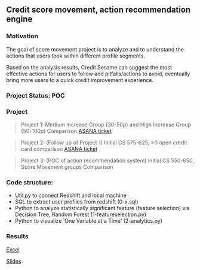 ## Credit score movement, action recommendation engine

### Motivation
The goal of score movement project is to analyze and to understand the actions that users took within different profile segments. 


Based on the analysis results, Credit Sesame can suggest the most effective actions for users to follow and pitfalls/actions to avoid, eventually bring more users to a quick credit improvement experience.

### Project Status: POC

### Project
>Project 1: Medium Increase Group (30-50p) and High Increase Group (50-100p) Comparison [ASANA ticket](https://app.asana.com/0/883289177114008/883289177114015)
      
>Project 2: (Follow up of Project 1) Initial CS 575-625, >0 open credit card comparison [ASANA ticket](https://app.asana.com/0/883289177114008/899844403710320)

>Project 3: (POC of action recommendation system) Initial CS 550-650, Score Movement groups Comparison



### Code structure:
- Util.py to connect Redshift and local machine
- SQL to extract user profiles from redshift (0-x.sql)
- Python to analyze statistically significant feature (feature selection) via Decision Tree, Random Forest (1-featureselection.py)
- Python to visualize 'One Variable at a Time' (2-analytics.py)


  
### Results
[Excel](https://docs.google.com/spreadsheets/d/1THX2HWMX-7I7LsGl6WRc7QVK6PUSTYxgmN4zmR8qbKg/edit#gid=0)

[Slides](https://docs.google.com/presentation/d/1dmb6i4BL3jDMRQFUOcLBhSp67c8JgdMabdtWhPiZVQo/edit#slide=id.g47e7b63294_0_0)
